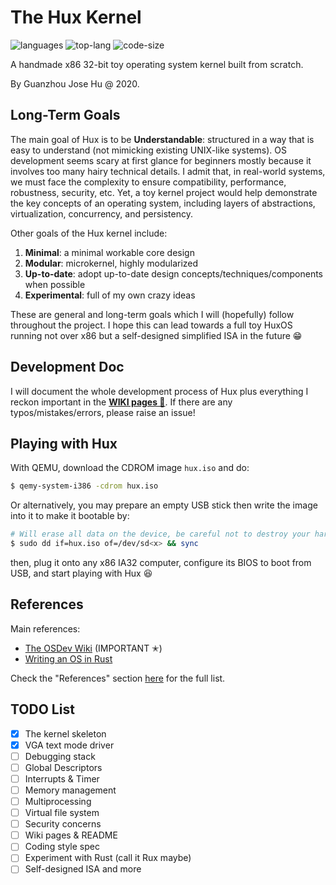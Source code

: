 # The Hux Kernel

![languages](https://img.shields.io/github/languages/count/hgz12345ssdlh/hux-kernel?color=blue)
![top-lang](https://img.shields.io/github/languages/top/hgz12345ssdlh/hux-kernel?color=orange)
![code-size](https://img.shields.io/github/languages/code-size/hgz12345ssdlh/hux-kernel?color=lightgrey)

A handmade x86 32-bit toy operating system kernel built from scratch.

By Guanzhou Jose Hu @ 2020.


## Long-Term Goals

The main goal of Hux is to be **Understandable**: structured in a way that is easy to understand (not mimicking existing UNIX-like systems). OS development seems scary at first glance for beginners mostly because it involves too many hairy technical details. I admit that, in real-world systems, we must face the complexity to ensure compatibility, performance, robustness, security, etc. Yet, a toy kernel project would help demonstrate the key concepts of an operating system, including layers of abstractions, virtualization, concurrency, and persistency.

Other goals of the Hux kernel include:

1. **Minimal**: a minimal workable core design
2. **Modular**: microkernel, highly modularized
3. **Up-to-date**: adopt up-to-date design concepts/techniques/components when possible
4. **Experimental**: full of my own crazy ideas

These are general and long-term goals which I will (hopefully) follow throughout the project. I hope this can lead towards a full toy HuxOS running not over x86 but a self-designed simplified ISA in the future 😁


## Development Doc

I will document the whole development process of Hux plus everything I reckon important in the [**WIKI pages 📝**](https://github.com/hgz12345ssdlh/hux-kernel/wiki). If there are any typos/mistakes/errors, please raise an issue!


## Playing with Hux

With QEMU, download the CDROM image `hux.iso` and do:

```bash
$ qemy-system-i386 -cdrom hux.iso
```

Or alternatively, you may prepare an empty USB stick then write the image into it to make it bootable by:

```bash
# Will erase all data on the device, be careful not to destroy your hard disk!
$ sudo dd if=hux.iso of=/dev/sd<x> && sync
```

then, plug it onto any x86 IA32 computer, configure its BIOS to boot from USB, and start playing with Hux 😆


## References

Main references:

- [The OSDev Wiki](https://wiki.osdev.org/) (IMPORTANT ✭)
- [Writing an OS in Rust](https://os.phil-opp.com/)

Check the "References" section [here](https://github.com/hgz12345ssdlh/hux-kernel/wiki/1.-Prerequisite-Readings) for the full list.


## TODO List

- [x] The kernel skeleton
- [x] VGA text mode driver
- [ ] Debugging stack
- [ ] Global Descriptors
- [ ] Interrupts & Timer
- [ ] Memory management
- [ ] Multiprocessing
- [ ] Virtual file system
- [ ] Security concerns
- [ ] Wiki pages & README
- [ ] Coding style spec
- [ ] Experiment with Rust (call it Rux maybe)
- [ ] Self-designed ISA and more
